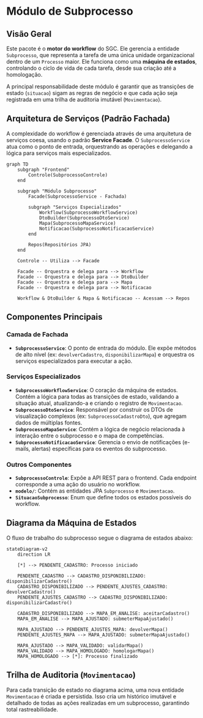 # Módulo de Subprocesso

## Visão Geral
Este pacote é o **motor do workflow** do SGC. Ele gerencia a entidade `Subprocesso`, que representa a tarefa de uma única unidade organizacional dentro de um `Processo` maior. Ele funciona como uma **máquina de estados**, controlando o ciclo de vida de cada tarefa, desde sua criação até a homologação.

A principal responsabilidade deste módulo é garantir que as transições de estado (`situacao`) sigam as regras de negócio e que cada ação seja registrada em uma trilha de auditoria imutável (`Movimentacao`).

## Arquitetura de Serviços (Padrão Fachada)
A complexidade do workflow é gerenciada através de uma arquitetura de serviços coesa, usando o padrão **Service Facade**. O `SubprocessoService` atua como o ponto de entrada, orquestrando as operações e delegando a lógica para serviços mais especializados.

```mermaid
graph TD
    subgraph "Frontend"
        Controle(SubprocessoControle)
    end

    subgraph "Módulo Subprocesso"
        Facade(SubprocessoService - Fachada)

        subgraph "Serviços Especializados"
            Workflow(SubprocessoWorkflowService)
            DtoBuilder(SubprocessoDtoService)
            Mapa(SubprocessoMapaService)
            Notificacao(SubprocessoNotificacaoService)
        end

        Repos(Repositórios JPA)
    end

    Controle -- Utiliza --> Facade

    Facade -- Orquestra e delega para --> Workflow
    Facade -- Orquestra e delega para --> DtoBuilder
    Facade -- Orquestra e delega para --> Mapa
    Facade -- Orquestra e delega para --> Notificacao

    Workflow & DtoBuilder & Mapa & Notificacao -- Acessam --> Repos
```

## Componentes Principais

### Camada de Fachada
- **`SubprocessoService`**: O ponto de entrada do módulo. Ele expõe métodos de alto nível (ex: `devolverCadastro`, `disponibilizarMapa`) e orquestra os serviços especializados para executar a ação.

### Serviços Especializados
- **`SubprocessoWorkflowService`**: O coração da máquina de estados. Contém a lógica para todas as transições de estado, validando a situação atual, atualizando-a e criando o registro de `Movimentacao`.
- **`SubprocessoDtoService`**: Responsável por construir os DTOs de visualização complexos (ex: `SubprocessoCadastroDto`), que agregam dados de múltiplas fontes.
- **`SubprocessoMapaService`**: Contém a lógica de negócio relacionada à interação entre o subprocesso e o mapa de competências.
- **`SubprocessoNotificacaoService`**: Gerencia o envio de notificações (e-mails, alertas) específicas para os eventos do subprocesso.

### Outros Componentes
- **`SubprocessoControle`**: Expõe a API REST para o frontend. Cada endpoint corresponde a uma ação do usuário no workflow.
- **`modelo/`**: Contém as entidades JPA `Subprocesso` e `Movimentacao`.
- **`SituacaoSubprocesso`**: Enum que define todos os estados possíveis do workflow.

## Diagrama da Máquina de Estados
O fluxo de trabalho do subprocesso segue o diagrama de estados abaixo:

```mermaid
stateDiagram-v2
    direction LR

    [*] --> PENDENTE_CADASTRO: Processo iniciado

    PENDENTE_CADASTRO --> CADASTRO_DISPONIBILIZADO: disponibilizarCadastro()
    CADASTRO_DISPONIBILIZADO --> PENDENTE_AJUSTES_CADASTRO: devolverCadastro()
    PENDENTE_AJUSTES_CADASTRO --> CADASTRO_DISPONIBILIZADO: disponibilizarCadastro()

    CADASTRO_DISPONIBILIZADO --> MAPA_EM_ANALISE: aceitarCadastro()
    MAPA_EM_ANALISE --> MAPA_AJUSTADO: submeterMapaAjustado()

    MAPA_AJUSTADO --> PENDENTE_AJUSTES_MAPA: devolverMapa()
    PENDENTE_AJUSTES_MAPA --> MAPA_AJUSTADO: submeterMapaAjustado()

    MAPA_AJUSTADO --> MAPA_VALIDADO: validarMapa()
    MAPA_VALIDADO --> MAPA_HOMOLOGADO: homologarMapa()
    MAPA_HOMOLOGADO --> [*]: Processo finalizado
```

## Trilha de Auditoria (`Movimentacao`)
Para cada transição de estado no diagrama acima, uma nova entidade `Movimentacao` é criada e persistida. Isso cria um histórico imutável e detalhado de todas as ações realizadas em um subprocesso, garantindo total rastreabilidade.